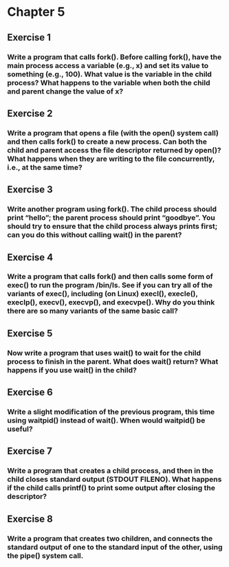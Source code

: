 # Chapter 5

## Exercise 1

### Write a program that calls fork(). Before calling fork(), have the main process access a variable (e.g., x) and set its value to something (e.g., 100). What value is the variable in the child process? What happens to the variable when both the child and parent change the value of x?

## Exercise 2

### Write a program that opens a file (with the open() system call) and then calls fork() to create a new process. Can both the child and parent access the file descriptor returned by open()? What happens when they are writing to the file concurrently, i.e., at the same time?

## Exercise 3

### Write another program using fork(). The child process should print “hello”; the parent process should print “goodbye”. You should try to ensure that the child process always prints first; can you do this without calling wait() in the parent?

## Exercise 4

### Write a program that calls fork() and then calls some form of exec() to run the program /bin/ls. See if you can try all of the variants of exec(), including (on Linux) execl(), execle(), execlp(), execv(), execvp(), and execvpe(). Why do you think there are so many variants of the same basic call?

## Exercise 5

### Now write a program that uses wait() to wait for the child process to finish in the parent. What does wait() return? What happens if you use wait() in the child?

## Exercise 6

### Write a slight modification of the previous program, this time using waitpid() instead of wait(). When would waitpid() be useful?

## Exercise 7

### Write a program that creates a child process, and then in the child closes standard output (STDOUT FILENO). What happens if the child calls printf() to print some output after closing the descriptor?

## Exercise 8

### Write a program that creates two children, and connects the standard output of one to the standard input of the other, using the pipe() system call.
